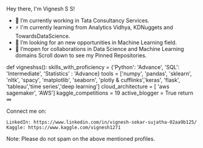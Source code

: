 
Hey there, I'm Vignesh S S!

     
- 🔭 I’m currently working in Tata Consultancy Services.
- ⚡  I'm currently learning from Analytics Vidhya, KDNuggets and TowardsDataScience.
- 🤔 I’m looking for an new opportunities in Machine Learning field.
- 👯 I’mopen for collaborations in Data Science and Machine Learning domains
     Scroll down to see my Pinned Repositories.

def vigneshss():
  skills_with_proficiency = {'Python': 'Advance', 'SQL': 'Intermediate', 'Statistics' : 'Advance}
  tools = ['numpy', 'pandas', 'sklearn', 'nltk', 'spacy', 'matplotlib', 'seaborn', 'plotly & cufflinks','keras', 'flask', 'tableau','time series','deep learning']
  cloud_architecture = [ 'aws sagemaker', 'AWS']
  kaggle_competitions = 19
  active_blogger = True
  return ∞

Connect me on:

    LinkedIn: https://www.linkedin.com/in/vignesh-sekar-sujatha-02aa9b125/
    Kaggle: https://www.kaggle.com/vignesh1271
    
Note: Please do not spam on the above mentioned profiles.


